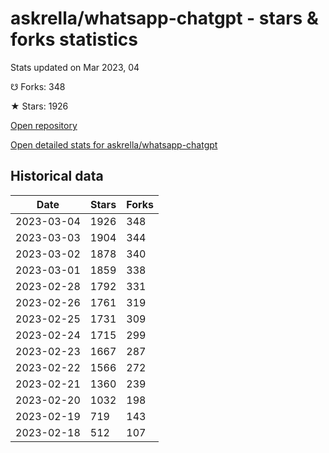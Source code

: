 # askrella/whatsapp-chatgpt - stars & forks statistics

Stats updated on Mar 2023, 04

☋ Forks: 348

★ Stars: 1926

[Open repository](https://github.com/askrella/whatsapp-chatgpt)

[Open detailed stats for askrella/whatsapp-chatgpt](https://reviewgithub.com/rep/askrella/whatsapp-chatgpt)

## Historical data
| Date | Stars | Forks |
|------|-------|-------|
| 2023-03-04 | 1926 | 348 | 
| 2023-03-03 | 1904 | 344 | 
| 2023-03-02 | 1878 | 340 | 
| 2023-03-01 | 1859 | 338 | 
| 2023-02-28 | 1792 | 331 | 
| 2023-02-26 | 1761 | 319 | 
| 2023-02-25 | 1731 | 309 | 
| 2023-02-24 | 1715 | 299 | 
| 2023-02-23 | 1667 | 287 | 
| 2023-02-22 | 1566 | 272 | 
| 2023-02-21 | 1360 | 239 | 
| 2023-02-20 | 1032 | 198 | 
| 2023-02-19 | 719 | 143 | 
| 2023-02-18 | 512 | 107 | 

